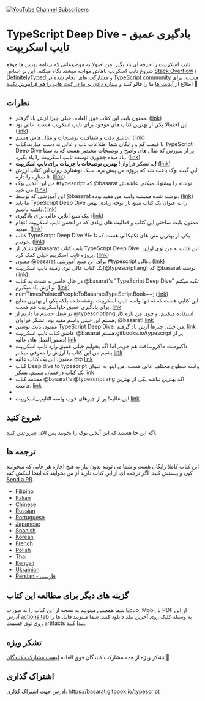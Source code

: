 [![YouTube Channel Subscribers](https://img.shields.io/youtube/channel/subscribers/UCGD_0i6L48hucTiiyhb5QzQ?style=social)](https://www.youtube.com/@basarat)

TypeScript Deep Dive - یادگیری عمیق تایپ اسکریپت
=======

تایپ اسکریپت را حرفه ای یاد بگیر. من اصولا به موضوعاتی که برنامه نویس ها موقع شروع تایپ اسکریپ باهاش مواجه میشند نگاه میکنم. این بر اساس [Stack Overflow](http://stackoverflow.com/tags/typescript/topusers) / [DefinitelyTyped](https://github.com/DefinitelyTyped/) و مشارکت های انجام شده در  [TypeScript community](https://github.com/TypeStrong/) هست.  برای اطلاع از  [آپدیت ها](https://twitter.com/basarat) ما را فالو کنید و [ستاره دادن به ما در کیت هاب را هم فراموش نکنید](https://github.com/basarat/typescript-book) 🌹

## نظرات

* ممنون بابت این کتاب فوق العاده. خیلی چیزا ازش یاد گرفتم. ([link](https://www.gitbook.com/book/basarat/typescript/discussions/21#comment-1468279131934))
* این احتمالا یکی از بهترین کتاب های موجود برای تایپ اسکریپ هست. عالی بود ([link](https://twitter.com/thelondonjs/status/756419561570852864))
* عاشق دقت و شفافیت توضیحات و مثال هاش هستم! ([link](https://twitter.com/joe_mighty/status/758290957280346112))
* با قیمت کم و رایگان شما اطلاعات ناب و عالی به دست میارید.کتاب TypeScript Deep Dive  پر از سورس کد مثال های واضح و توضیحات مختصر هست که به شما یاد میده چجوری توسعه تایپ اسکریپت را یاد بگیرد. ([link](https://www.nativescript.org/blog/details/free-book-typescript-deep-dive))
* یه تشکر فراوان! **بهترین توضیحات با جزییات برای تایپ اسکریپت!** ([link](https://www.gitbook.com/book/basarat/typescript/discussions/38))
* این گیت بوک باعث شد که پروژه من پیش بره. سبک نوشتاری روان این کتاب ارزش ۵ ستاره را داره. ([link](https://twitter.com/thebabellion/status/779888195559235584))
* من این آنلاین بوک #typescript که @basarat نوشته را پیشنهاد میکنم. عاشقش می شید.([link](https://twitter.com/markpieszak/status/788099306590969860))
* این آموزشی که توسط @basarat نوشته شده همیشه واسه من مفید بوده. ([link](https://twitter.com/Brocco/status/789887640656945152))
* ما باید TypeScript Deep Dive را به عنوان یک کتاب مبنع باز توجه زیادی بهش داشته باشیم.([link](https://www.siliconrepublic.com/enterprise/typescript-programming-javascript))
* یک منبع آنلاین عالی برای یادگیری. ([link](https://twitter.com/rdfuhr/status/790193307708076035))
* ممنون بابت ساختن این کتاب و فعالیت های زیادی که در انجمن تایپ اسکریپت انجام میدید. ([link](https://github.com/basarat/typescript-book/pull/183#issuecomment-257799713))
* کتاب TypeScript Deep Dive یکی از بهترین متن های تکنیکالی هست که تا حالا خوندم. ([link](https://twitter.com/borekb/status/794287092272599040))
* تشکر از @basarat بابت کتاب TypeScript Deep Dive. این کتاب به من توی اولین پروژه تایپ اسکریپم خیلی کمک کرد. ([link](https://twitter.com/betolinck/status/797901548562960384))
* ممنون @basarat برای این منبع آموزشی #typescript عالی. ([link](https://twitter.com/markuse1501/status/799116176815230976))
* یک کتاب عالی توی زمینه تایپ اسکریپت(@typescriptlang) که @basarat نوشته. ([link](https://twitter.com/deeinlove/status/813245965507260417))
* در حال حاضر به شدت به کتاب @basarat's "TypeScript Deep Dive" تکیه میکنم و ازش یاد میگیرم. ([link](https://twitter.com/sitapati/status/814379404956532737))
* numTimesPointedPeopleToBasaratsTypeScriptBook++; ([link](https://twitter.com/brocco/status/814227741696462848))
* این کتابی هست که نه تنها واسه تایپ اسکریپت نوشته شده بلکه یکی از بهترین منابع برای یادگیری عمیق جاواسکریپت هم هست. [link](https://www.gitbook.com/book/basarat/typescript/discussions/59)
* تو شغل جدیدم ما داریم از @typescriptlang استفاده میکنیم, و چون من تازه کار هستم این خیلی واسم مفید بود، تشکر فراوان, @basarat! [link](https://twitter.com/netchkin/status/855339390566096896)
* ممنون بابت نوشتن TypeScript Deep Dive. من خیلی چیزها ازش یاد گرفتم. [link](https://twitter.com/buctwbzs/status/857198618704355328?refsrc=email&s=11)
* عاشق کتاب تایپ اسکریپت @basarat هستم.gitbooks.io/typescript پر از دستورالعمل های عالیه! [link](https://twitter.com/ericliprandi/status/857608837309677568)
* داکیومنت ماکروسافت هم خوبه, اما اگه بخوایم خیلی عمیق وارد تایپ اسکریپت بشیم من این کتاب با ارزش را معرفی میکنم  [link](https://twitter.com/caludio/status/876729910550831104)
* ممنون، این یک کتاب عالیه 🤓🤓 [link](https://twitter.com/jjwonmin/status/885666375548547073)
* کتاب Deep dive to typescript واسه سطوح مختلف عالی هست. من اینو به عنوان یک کتاب درخشان میبینم. تشکر [link](https://twitter.com/orenmizr/status/891083492787970053)
* مقدمه کتاب @basarat's @typescriptlang اگه بهترین نباشه یکی از بهترین هاست. [link](https://twitter.com/stevealee/status/953953255968698368)
* 
*  این عالیه! پر از چیزهای خوب واسه #تایپ_اسکریپت [link](https://twitter.com/pauliescanlon/status/989898852474998784)

## شروع کنید
اگه این جا هستید که این آنلاین بوک را بخونید پس الان [شروعش کنید](https://basarat.gitbook.io/typescript/getting-started).

## ترجمه ها 
این کتاب کاملا رایگان هست و شما می تونید بدون نیاز به هیچ اجازه هر جایی که میخوایند کپی و پیستش کنید. اگر ترجمه ای از این کتاب دارید از من بخوایند که اینجا لینکش کنم. [Send a PR](https://github.com/basarat/typescript-book/edit/master/README.md).
* [Filipino](https://github.com/themarshann/typescript-book-fil)
* [Italian](https://github.com/TizioFittizio/typescript-book)
* [Chinese](https://github.com/jkchao/typescript-book-chinese)
* [Russian](https://github.com/etroynov/typescript-book)
* [Portuguese](https://github.com/overlineink/typescript-book)
* [Japanese](https://github.com/yohamta/typescript-book)
* [Spanish](https://github.com/melissarofman/typescript-book)
* [Korean](https://github.com/radlohead/typescript-book)
* [French](https://github.com/HachemiH/typescript-book)
* [Polish](https://github.com/mbiesiad/typescript-book/tree/pl_PL)
* [Thai](https://github.com/futurouz/typescript-book)
* [Bengali](https://github.com/Acesif/typescript-book)
* [Ukrainian](https://github.com/ArtfulBits/typescript-book)
* [Persian - فارسی](https://github.com/pedramre/typescript-book)

## گزینه های دیگر برای مطالعه این کتاب
شما همچنین میتونید یه نسخه از این کتاب را به صورت Epub, Mobi, یا PDF از این آدرس [actions tab](https://github.com/basarat/typescript-book/actions) به وسیله کلیک روی آخرین بیلد دانلود کنید. شما میتونید فایل ها را روی توی قسمت artifacts پیدا کنید.

## تشکر ویژه
تشکر ویژه از همه مشارکت کنندگان فوق العاده [لیست مشارکت کنندگان](https://github.com/basarat/typescript-book/graphs/contributors) 🌹

## اشتراک گذاری
آدرس جهت اشتراک گذاری: https://basarat.gitbook.io/typescript
